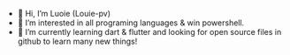 - 👋 Hi, I’m Luoie (Louie-pv)
- 👀 I’m interested in all programing languages & win powershell.
- 🌱 I’m currently learning dart & flutter and looking for open source files in github to learn many new things!

<!---
Louie-pv/Louie-pv is a ✨ special ✨ repository because its `README.md` (this file) appears on your GitHub profile.
You can click the Preview link to take a look at your changes.
--->

